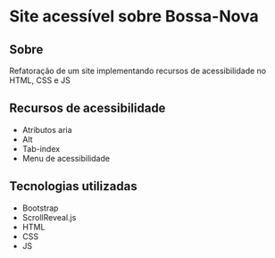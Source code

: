 # Site acessível sobre Bossa-Nova
## Sobre
Refatoração de um site implementando recursos de acessibilidade no HTML, CSS e JS
## Recursos de acessibilidade
- Atributos aria
- Alt
- Tab-index
- Menu de acessibilidade
## Tecnologias utilizadas
- Bootstrap
- ScrollReveal.js
- HTML
- CSS
- JS
